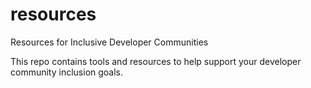 # resources
Resources for Inclusive Developer Communities

This repo contains tools and resources to help support your developer community inclusion goals.
